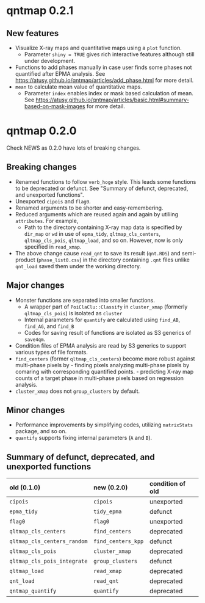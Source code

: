 # qntmap 0.2.1

## New features

- Visualize X-ray maps and quantitative maps using a `plot` function.
    - Parameter `shiny = TRUE` gives rich interactive features 
      although still under development.
- Functions to add phases manually 
  in case user finds some phases not quantified after EPMA analysis. 
  See 
  https://atusy.github.io/qntmap/articles/add_phase.html 
  for more detail.
- `mean` to calculate mean value of quantitative maps.
    - Parameter `index` enables index or mask based calculation of mean.
      See 
      https://atusy.github.io/qntmap/articles/basic.html#summary-based-on-mask-images 
      for more detail.

# qntmap 0.2.0

Check NEWS as 0.2.0 have lots of breaking changes.

## Breaking changes

- Renamed functions to follow `verb_hoge` style. 
  This leads some functions to be deprecated or defunct. 
  See "Summary of defunct, deprecated, and unexported functions".
- Unexported `cipois` and `flag0`.
- Renamed arguments to be shorter and easy-remembering.
- Reduced arguments which are reused again and again by utiliing `attributes`. For example,
    - Path to the directory containing X-ray map data is specified by `dir_map` or `wd` in use of `epma_tidy`, `qltmap_cls_centers`, `qltmap_cls_pois`, `qltmap_load`, and so on. However, now is only specified in `read_xmap`. 
- The above change cause `read_qnt` to save its result (`qnt.RDS`) and semi-product (`phase_list0.csv`) in the directory containing `.qnt` files unlike `qnt_load` saved them under the working directory.

## Major changes

- Monster functions are separated into smaller functions.
    - A wrapper part of `PoiClaClu::Classify` in `cluster_xmap` 
      (formerly `qltmap_cls_pois`) is isolated as `cluster`
    - Internal parameters for `quantify` are calculated 
      using `find_AB`, `find_AG`, and `find_B`
    - Codes for saving result of functions are 
      isolated as S3 generics of `save4qm`.
- Condition files of EPMA analysis are read by S3 generics 
  to support various types of file formats.
- `find_centers` (former `qltmap_cls_centers`) become 
  more robust against multi-phase pixels by
      - finding pixels analyzing multi-phase pixels by 
        comaring with corresponding quantified points.
      - predicting X-ray map counts of a target phase in 
        multi-phase pixels based on regression analysis.
- `cluster_xmap` does not `group_clusters` by default.

## Minor changes

- Performance improvements by simplifying codes, 
  utilizing `matrixStats` package, and so on.
- `quantify` supports fixing internal parameters (`A` and `B`).

## Summary of defunct, deprecated, and unexported functions

| old (0.1.0)                 | new (0.2.0)         | condition of old  |
|:----------------------------|:--------------------|:------------------|
| `cipois`                    | `cipois`            | unexported        |
| `epma_tidy`                 | `tidy_epma`         | defunct           |
| `flag0`                     | `flag0`             | unexported        |
| `qltmap_cls_centers`        | `find_centers`      | deprecated        |
| `qltmap_cls_centers_random` | `find_centers_kpp`  | defunct           |
| `qltmap_cls_pois`           | `cluster_xmap`      | deprecated        |
| `qltmap_cls_pois_integrate` | `group_clusters`    | defunct           |
| `qltmap_load`               | `read_xmap`         | deprecated        |
| `qnt_load`                  | `read_qnt`          | deprecated        |
| `qntmap_quantify`           | `quantify`          | deprecated        |
